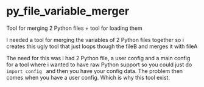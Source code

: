 # py_file_variable_merger
Tool for merging 2 Python files + tool for loading them


I needed a tool for merging the variables of 2 Python files together so i creates this ugly tool that just loops though the fileB and merges it with fileA

The need for this was i had 2 Python file, a user config and a main config for a tool where i wanted to have raw Python support so you could just do
```import config ```
and then you have your config data. 
The problem then comes when you have a user config. Which is why this tool exist.
